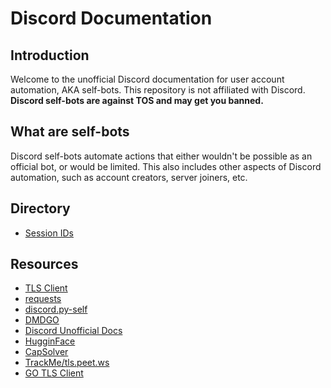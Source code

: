 # Discord Documentation

## Introduction

Welcome to the unofficial Discord documentation for user account automation, AKA self-bots. This repository is not affiliated with Discord. **Discord self-bots are against TOS and may get you banned.**

## What are self-bots

Discord self-bots automate actions that either wouldn't be possible as an official bot, or would be limited. This also includes other aspects of Discord automation, such as account creators, server joiners, etc.

## Directory

- [Session IDs](https://github.com/harmlessaccount/discord-docs/blob/main/SESSION_ID.md)

## Resources

- [TLS Client](https://github.com/FlorianREGAZ/Python-Tls-Client)
- [requests](https://github.com/psf/requests)
- [discord.py-self](https://github.com/dolfies/discord.py-self)
- [DMDGO](https://github.com/V4NSH4J/discord-mass-DM-GO)
- [Discord Unofficial Docs](https://arandomnewaccount.gitlab.io/discord-unofficial-docs/)
- [HugginFace](https://huggingface.co/)
- [CapSolver](https://www.capsolver.com/)
- [TrackMe/tls.peet.ws](https://github.com/wwhtrbbtt/TrackMe)
- [GO TLS Client](https://github.com/bogdanfinn/tls-client)
